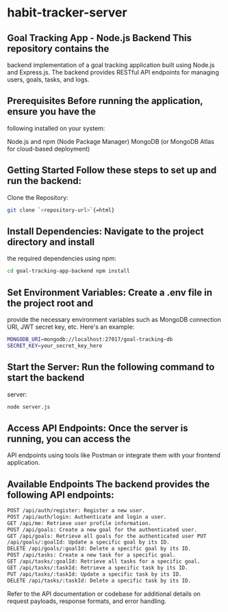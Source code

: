 # habit-tracker-server

## Goal Tracking App - Node.js Backend This repository contains the
backend implementation of a goal tracking application built using
Node.js and Express.js. The backend provides RESTful API endpoints for
managing users, goals, tasks, and logs.

## Prerequisites Before running the application, ensure you have the
following installed on your system:

Node.js and npm (Node Package Manager) MongoDB (or MongoDB Atlas for
cloud-based deployment)

## Getting Started Follow these steps to set up and run the backend:

Clone the Repository:

```bash
git clone `<repository-url>`{=html}
```

## Install Dependencies: Navigate to the project directory and install
the required dependencies using npm:
```bash
cd goal-tracking-app-backend npm install
```
## Set Environment Variables: Create a .env file in the project root and
provide the necessary environment variables such as MongoDB connection
URI, JWT secret key, etc. Here's an example:

```bash
MONGODB_URI=mongodb://localhost:27017/goal-tracking-db
SECRET_KEY=your_secret_key_here
```
## Start the Server: Run the following command to start the backend
server:
```bash
node server.js
```
## Access API Endpoints: Once the server is running, you can access the
API endpoints using tools like Postman or integrate them with your
frontend application.

## Available Endpoints The backend provides the following API endpoints:
```bash
POST /api/auth/register: Register a new user.
POST /api/auth/login: Authenticate and login a user.
GET /api/me: Retrieve user profile information. 
POST /api/goals: Create a new goal for the authenticated user. 
GET /api/goals: Retrieve all goals for the authenticated user PUT
/api/goals/:goalId: Update a specific goal by its ID.
DELETE /api/goals/:goalId: Delete a specific goal by its ID.
POST /api/tasks: Create a new task for a specific goal. 
GET /api/tasks/:goalId: Retrieve all tasks for a specific goal.
GET /api/tasks/:taskId: Retrieve a specific task by its ID.
PUT /api/tasks/:taskId: Update a specific task by its ID. 
DELETE /api/tasks/:taskId: Delete a specific task by its ID.
```
Refer to the API documentation or codebase for additional details on
request payloads, response formats, and error handling.
